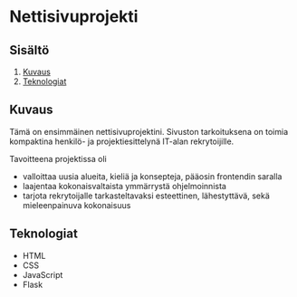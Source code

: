 
# Nettisivuprojekti

## Sisältö

1. [Kuvaus](#kuvaus)
2. [Teknologiat](#teknologiat)

## Kuvaus

Tämä on ensimmäinen nettisivuprojektini. Sivuston tarkoituksena on toimia kompaktina henkilö- ja projektiesittelynä IT-alan rekrytoijille.

Tavoitteena projektissa oli
  - valloittaa uusia alueita, kieliä ja konsepteja, pääosin frontendin saralla
  - laajentaa kokonaisvaltaista ymmärrystä ohjelmoinnista
  - tarjota rekrytoijalle tarkasteltavaksi esteettinen, lähestyttävä, sekä mieleenpainuva kokonaisuus

## Teknologiat

 - HTML
 - CSS
 - JavaScript
 - Flask
 
